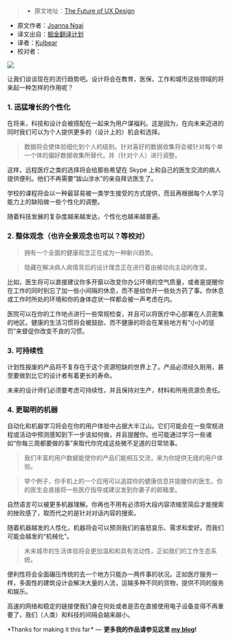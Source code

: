 > * 原文地址：[The Future of UX Design](https://uxdesign.cc/the-future-of-ux-design-8942e8fe0e8f#.83cutbv0n)
* 原文作者：[Joanna Ngai](https://uxdesign.cc/@ngai.yt)
* 译文出自：[掘金翻译计划](https://github.com/xitu/gold-miner)
* 译者：[Kulbear](https://kulbear.github.io/)
* 校对者： 

![](http://ac-Myg6wSTV.clouddn.com/e3d684fd9164f58e7f03.png)

让我们谈谈现在的流行趋势吧。设计将会在教育，医保，工作和城市这些领域的将来起一种怎样的作用呢？

### 1. 迅猛增长的个性化

在将来，科技和设计会被搭配在一起来为用户谋福利。这是因为，在向未来迈进的同时我们可以为个人提供更多的（设计上的）机会和选择。
> 数据将会使体验细化到个人的级别。针对喜好的数据收集将会被针对每个单一个体的偏好数据收集所替代，并（针对个人）进行调整。

这样，远程医疗之类的选择将会给那些希望在 Skype 上和自己的医生交流的病人提供便利。他们不再需要“跋山涉水”的亲自拜访医生了。

学校的课程将会以一种最容易被一类学生接受的方式提供，而且再根据每个人学习能力上的缺陷做一些个性化的调整。

随着科技发展的复杂度越来越发达，个性化也越来越普遍。

### 2. 整体观念（也许全景观念也可以？等校对）

> 拥有一个全面的健康观念正在成为一种新兴趋势。

> 隐藏在解决病人病情背后的设计理念正在进行着由被动向主动的改变。

比如，医生将可以直接建议你多开窗以改变你办公环境的空气质量，或者是提醒你在工作的同时别忘了加一些小间隔的休息，而不是给你开一些处方药了事。你休息或工作时所处的环境和你的身体症状一样都会被一声考虑在内。

医院可以在你的工作地点进行一些常规检查，并且可以将医疗中心部署在人员密集的地区。健康的生活习惯将会被鼓励，而不健康的将会在某些地方有“小小的惩罚”来督促你改变不良的习惯。

### 3. 可持续性

计划性报废的产品将不复存在于这个资源短缺的世界上了。产品必须经久耐用，甚至要做到比它的设计者有着更长的寿命。

未来的设计师们必须要考虑可持续性，并且保持对生产，材料和所用资源负责任。

### 4. 更聪明的机器

自动化和机器学习将会在你的用户体验中占据大半江山。它们可能会在一些常规进程或活动中预测感知到下一步该如何做，并且提醒你。也可能通过学习一些诸如“你每三周都要做的事”来取代你完成这些微不足道的日常琐事。

> 我们丰富的用户数据能使你的产品们能相互交流，来为你提供无缝的用户体验。

> 举个例子，你手机上的一个应用可以追踪你的健康信息并提醒你的医生。你的医生会直接将一些医疗指导或建议发到你妻子的邮箱里。

自然语言可以被更多机器理解。你再也不用有必须将大段内容浓缩至简后才能搜索的挫败感了，取而代之的是针对对话内容的搜索。

随着机器越发的人性化，机器将会可以预测我们的喜怒哀乐、需求和爱好。而我们可能会越发的“机械化”。

> 未来城市的生活体验将会更加温和和具有流动性，正如我们的工作生态系统。

便利性将会全面碾压传统的去一个地方只能办一两件事的状况。正如医疗服务一样，多面性的建筑设计会解决大量的人流，运输多种不同的货物，提供不同的服务和娱乐。

高速的网络和稳定的链接使我们身在何处或者是否在直接使用电子设备变得不再重要了，我们（人类）和科技的间隔会越来越小。

*Thanks for making it this far * —  **更多我的作品请参见这里 [my blog](http://design-unicorn.blogspot.com/)!**
